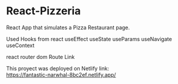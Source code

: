 # React-Pizzeria

React App that simulates a Pizza Restaurant page.

Used Hooks from react
useEffect
useState
useParams
useNavigate
useContext

react router dom
Route
Link

This proyect was deployed on Netlify
link:  
https://fantastic-narwhal-8bc2ef.netlify.app/


